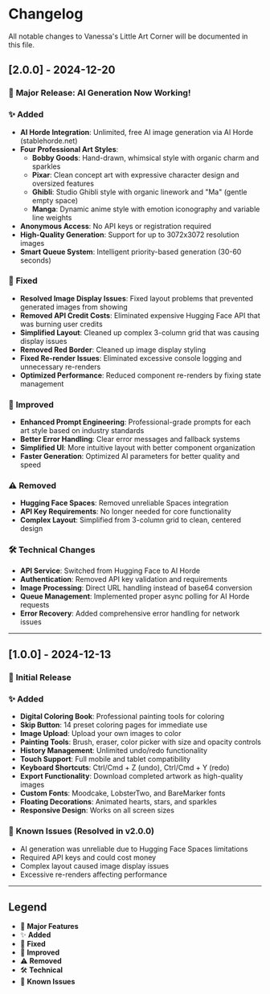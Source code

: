 # Changelog

All notable changes to Vanessa's Little Art Corner will be documented in this file.

## [2.0.0] - 2024-12-20

### 🎉 **Major Release: AI Generation Now Working!**

### ✨ **Added**
- **AI Horde Integration**: Unlimited, free AI image generation via AI Horde (stablehorde.net)
- **Four Professional Art Styles**:
  - **Bobby Goods**: Hand-drawn, whimsical style with organic charm and sparkles
  - **Pixar**: Clean concept art with expressive character design and oversized features
  - **Ghibli**: Studio Ghibli style with organic linework and "Ma" (gentle empty space)
  - **Manga**: Dynamic anime style with emotion iconography and variable line weights
- **Anonymous Access**: No API keys or registration required
- **High-Quality Generation**: Support for up to 3072x3072 resolution images
- **Smart Queue System**: Intelligent priority-based generation (30-60 seconds)

### 🔧 **Fixed**
- **Resolved Image Display Issues**: Fixed layout problems that prevented generated images from showing
- **Removed API Credit Costs**: Eliminated expensive Hugging Face API that was burning user credits
- **Simplified Layout**: Cleaned up complex 3-column grid that was causing display issues
- **Removed Red Border**: Cleaned up image display styling
- **Fixed Re-render Issues**: Eliminated excessive console logging and unnecessary re-renders
- **Optimized Performance**: Reduced component re-renders by fixing state management

### 🚀 **Improved**
- **Enhanced Prompt Engineering**: Professional-grade prompts for each art style based on industry standards
- **Better Error Handling**: Clear error messages and fallback systems
- **Simplified UI**: More intuitive layout with better component organization
- **Faster Generation**: Optimized AI parameters for better quality and speed

### ⚠️ **Removed**
- **Hugging Face Spaces**: Removed unreliable Spaces integration
- **API Key Requirements**: No longer needed for core functionality
- **Complex Layout**: Simplified from 3-column grid to clean, centered design

### 🛠️ **Technical Changes**
- **API Service**: Switched from Hugging Face to AI Horde
- **Authentication**: Removed API key validation and requirements
- **Image Processing**: Direct URL handling instead of base64 conversion
- **Queue Management**: Implemented proper async polling for AI Horde requests
- **Error Recovery**: Added comprehensive error handling for network issues

---

## [1.0.0] - 2024-12-13

### 🎉 **Initial Release**

### ✨ **Added**
- **Digital Coloring Book**: Professional painting tools for coloring
- **Skip Button**: 14 preset coloring pages for immediate use
- **Image Upload**: Upload your own images to color
- **Painting Tools**: Brush, eraser, color picker with size and opacity controls
- **History Management**: Unlimited undo/redo functionality
- **Touch Support**: Full mobile and tablet compatibility
- **Keyboard Shortcuts**: Ctrl/Cmd + Z (undo), Ctrl/Cmd + Y (redo)
- **Export Functionality**: Download completed artwork as high-quality images
- **Custom Fonts**: Moodcake, LobsterTwo, and BareMarker fonts
- **Floating Decorations**: Animated hearts, stars, and sparkles
- **Responsive Design**: Works on all screen sizes

### 🚨 **Known Issues (Resolved in v2.0.0)**
- AI generation was unreliable due to Hugging Face Spaces limitations
- Required API keys and could cost money
- Complex layout caused image display issues
- Excessive re-renders affecting performance

---

## Legend
- 🎉 **Major Features**
- ✨ **Added**
- 🔧 **Fixed** 
- 🚀 **Improved**
- ⚠️ **Removed**
- 🛠️ **Technical**
- 🚨 **Known Issues**